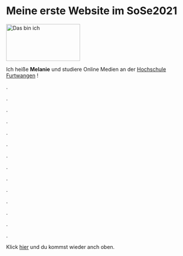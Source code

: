 <!DOCTYPE html>
<html lang="de">

<head>
<meta charset="utf-8">
<title>Webseite 1</title>
</head>

<body>
<h1 id="Anker">Meine erste Website im SoSe2021</h1>
<img src="bild.jpeg" alt="Das bin ich" height="100" width="200">
<p>Ich heiße <b>Melanie</b> und studiere Online Medien an der <a href="https://www.hs-furtwangen.de">Hochschule Furtwangen</a> !</p>
<p>.</p>
<p>.</p>
<p>.</p>
<p>.</p>
<p>.</p>
<p>.</p>
<p>.</p>
<p>.</p>
<p>.</p>
<p>.</p>
<p>.</p>
<p>.</p>
<p>.</p>
<p>.</p>
<p>Klick <a href="#Anker">hier</a> und du kommst wieder anch oben.</p>
</body>

</html>
